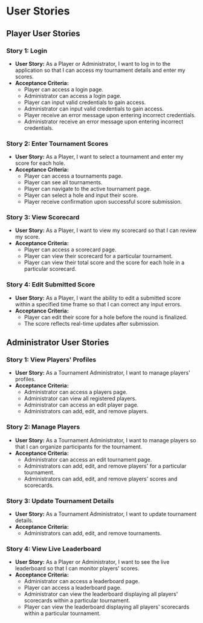 # User Stories

## Player User Stories

### Story 1: Login
- **User Story:** As a Player or Administrator, I want to log in to the application so that I can access my tournament details and enter my scores.
- **Acceptance Criteria:**
    - Player can access a login page.
    - Administrator can access a login page.
    - Player can input valid credentials to gain access.
    - Administrator can input valid credentials to gain access.
    - Player receive an error message upon entering incorrect credentials.
    - Administrator receive an error message upon entering incorrect credentials.

### Story 2: Enter Tournament Scores
- **User Story:** As a Player, I want to select a tournament and enter my score for each hole.
- **Acceptance Criteria:**
    - Player can access a tournaments page. 
    - Player can see all tournaments. 
    - Player can navigate to the active tournament page.
    - Player can select a hole and input their score.
    - Player receive confirmation upon successful score submission.

### Story 3: View Scorecard
- **User Story:** As a Player, I want to view my scorecard so that I can review my score.
- **Acceptance Criteria:**
    - Player can access a scorecard page.
    - Player can view their scorecard for a particular tournament. 
    - Player can view their total score and the score for each hole in a particular scorecard.

### Story 4: Edit Submitted Score
- **User Story:** As a Player, I want the ability to edit a submitted score within a specified time frame so that I can correct any input errors.
- **Acceptance Criteria:**
    - Player can edit their score for a hole before the round is finalized.
    - The score reflects real-time updates after submission.

## Administrator User Stories

### Story 1: View Players' Profiles
- **User Story:** As a Tournament Administrator, I want to manage players' profiles.
- **Acceptance Criteria:**
    - Administrator can access a players page.
    - Administrator can view all registered players. 
    - Administrator can access an edit player page.
    - Administrators can add, edit, and remove players.

### Story 2: Manage Players
- **User Story:** As a Tournament Administrator, I want to manage players so that I can organize participants for the tournament.
- **Acceptance Criteria:**
    - Administrator can access an edit tournament page.
    - Administrators can add, edit, and remove players' for a particular tournament.
    - Administrators can add, edit, and remove players' scores and scorecards.

### Story 3: Update Tournament Details
- **User Story:** As a Tournament Administrator, I want to update tournament details.
- **Acceptance Criteria:**
    - Administrators can add, edit, and remove tournaments.

### Story 4: View Live Leaderboard
- **User Story:** As a Player or Administrator, I want to see the live leaderboard so that I can monitor players' scores.
- **Acceptance Criteria:**
    - Administrator can access a leaderboard page.
    - Player can access a leaderboard page.
    - Administrator can view the leaderboard displaying all players' scorecards within a particular tournament.
    - Player can view the leaderboard displaying all players' scorecards within a particular tournament.